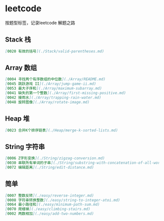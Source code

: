# leetcode
按题型标签，记录leetcode 解题之路

## Stack 栈
```markdown
[0020 有效的括号](./Stack/valid-parentheses.md)
```
## Array 数组
```markdown
[0004 寻找两个有序数组的中位数](./Array/README.md)
[0045 跳跃游戏 II](./Array/jump-game-ii.md)
[0053 最大子序和](./Array/maximum-subarray.md)
[0041 缺失的第一个整数](./Array/first-missing-positive.md)
[0042 接雨水](./Array/trapping-rain-water.md)
[0048 旋转图像](./Array/rotate-image.md)
```

## Heap 堆

```markdown
[0023 合并K个排序链表](./Heap/merge-k-sorted-lists.md)
```

## String 字符串

```markdown
[0006 Z字形变换](./String/zigzag-conversion.md)
[0030 串联所有单词的子串](./String/substring-with-concatenation-of-all-words.md)
[0072 编辑距离](./String/edit-distance.md)
```

## 简单

```markdown
[0007 整数反转](./easy/reverse-integer.md)
[0008 字符串转换整数](./easy/string-to-integer-atoi.md)
[0064 最小路径和](./easy/minimum-path-sum.md)
[0070 爬楼梯](./easy/climbing-stairs.md)
[0002 两数相加](./easy/add-two-numbers.md)
```


